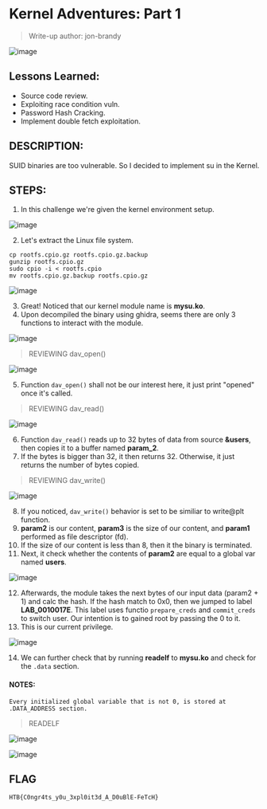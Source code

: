 # Kernel Adventures: Part 1
> Write-up author: jon-brandy

![image](https://github.com/user-attachments/assets/77bfbef0-42b4-4a26-8ce5-e3865ff54055)


## Lessons Learned:
- Source code review.
- Exploiting race condition vuln.
- Password Hash Cracking.
- Implement double fetch exploitation.

## DESCRIPTION:
SUID binaries are too vulnerable. So I decided to implement su in the Kernel.

## STEPS:
1. In this challenge we're given the kernel environment setup.

![image](https://github.com/user-attachments/assets/65122e1a-24fb-4dbf-bcbb-fcd6d72dc17f)


2. Let's extract the Linux file system.

```
cp rootfs.cpio.gz rootfs.cpio.gz.backup
gunzip rootfs.cpio.gz
sudo cpio -i < rootfs.cpio
mv rootfs.cpio.gz.backup rootfs.cpio.gz
```

![image](https://github.com/user-attachments/assets/e5ce8c4a-9eda-420c-b413-25cc669d9fda)


3. Great! Noticed that our kernel module name is **mysu.ko**.
4. Upon decompiled the binary using ghidra, seems there are only 3 functions to interact with the module.

![image](https://github.com/user-attachments/assets/aa40a641-8260-4bdc-a451-1b6ac4be9226)


> REVIEWING dav_open()

![image](https://github.com/user-attachments/assets/fdd9ac7b-0ba2-49e3-968c-a675a13e1c73)


5. Function `dav_open()` shall not be our interest here, it just print "opened" once it's called.

> REVIEWING dav_read()

![image](https://github.com/user-attachments/assets/fca2f4df-229f-4b1c-a837-9a4c1b7ff5ef)


6. Function `dav_read()` reads up to 32 bytes of data from source **&users**, then copies it to a buffer named **param_2**.
7. If the bytes is bigger than 32, it then returns 32. Otherwise, it just returns the number of bytes copied.

> REVIEWING dav_write()

![image](https://github.com/user-attachments/assets/e3e5c02b-7007-4e10-97ad-81252c141f4f)


8. If you noticed, `dav_write()` behavior is set to be similiar to write@plt function.
9. **param2** is our content, **param3** is the size of our content, and **param1** performed as file descriptor (fd).
10. If the size of our content is less than 8, then it the binary is terminated.
11. Next, it check whether the contents of **param2** are equal to a global var named **users**.

![image](https://github.com/user-attachments/assets/625f8172-eb32-47ec-89d0-9fff39189471)


12. Afterwards, the module takes the next bytes of our input data (param2 + 1) and calc the hash. If the hash match to 0x0, then we jumped to label **LAB_0010017E**. This label uses functio `prepare_creds` and `commit_creds` to switch user. Our intention is to gained root by passing the 0 to it.
13. This is our current privilege.

![image](https://github.com/user-attachments/assets/454e9ec8-2850-439e-b314-7ecfa1689709)


14. We can further check that by running **readelf** to **mysu.ko** and check for the `.data` section.

#### NOTES:

```
Every initialized global variable that is not 0, is stored at .DATA_ADDRESS section.
```

> READELF

![image](https://github.com/user-attachments/assets/2a22de3d-3970-4f98-a8e6-e72ea29cc1e7)

![image](https://github.com/user-attachments/assets/e0013d4b-a53c-4ca9-b571-18976916e940)


## FLAG

```
HTB{C0ngr4ts_y0u_3xpl0it3d_A_D0uBlE-FeTcH}
```
